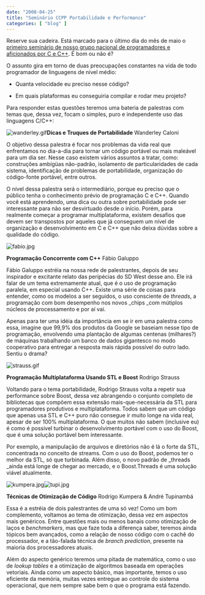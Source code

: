```yaml
---
date: "2008-04-25"
title: "Seminário CCPP Portabilidade e Performance"
categories: [ "blog" ]
---
```

Reserve sua cadeira. Está marcado para o último dia do mês de maio o [primeiro seminário de nosso grupo nacional de programadores e aficionados por C e C++](http://www.temporealeventos.com.br/?area=101). É bom ou não é?

O assunto gira em torno de duas preocupações constantes na vida de todo programador de linguagens de nível médio:

	
  * Quanta velocidade eu preciso nesse código?

	
  * Em quais plataformas eu conseguiria compilar e rodar meu projeto?

Para responder estas questões teremos uma bateria de palestras com temas que, dessa vez, focam o simples, puro e independente uso das linguagens C/C++:

![wanderley.gif](http://i.imgur.com/RPibM82.gif)**Dicas e Truques de Portabilidade**
Wanderley Caloni

O objetivo dessa palestra é focar nos problemas da vida real que enfrentamos no dia-a-dia para tornar um código portável ou mais maleável para um dia ser. Nesse caso existem vários assuntos a tratar, como: construções ambígüas não-padrão, isolamento de particularidades de cada sistema, identificação de problemas de portabilidade, organização do código-fonte portável, entre outros.

O nível dessa palestra será o intermediário, porque eu preciso que o público tenha o conhecimento prévio de programação C e C++. Quando você está aprendendo, uma dica ou outra sobre portabilidade pode ser interessante para não ser desvirtuado desde o início. Porém, para realmente começar a programar multiplataforma, existem desafios que devem ser transpostos por aqueles que já conseguem um nível de organização e desenvolvimento em C e C++ que não deixa dúvidas sobre a qualidade do código.

![fabio.jpg](http://i.imgur.com/BMbSRAc.jpg)

**Programação Concorrente com C++**
Fábio Galuppo

Fábio Galuppo estréia na nossa rede de palestrantes, depois de seu inspirador e excitante relato das peripécias do SD West desse ano. Ele irá falar de um tema extremamente atual, que é o uso de programação paralela, em especial usando C++. Existe uma série de coisas para entender, como os modelos a ser seguidos, o uso consciente de _threads_, a programação com bom desempenho nos novos _chips _com mútiplos núcleos de processamento e por aí vai.

Apenas para ter uma idéia da importância em se ir em uma palestra como essa, imagine que 99,9% dos produtos da Google se baseiam nesse tipo de programação, envolvendo uma plantação de algumas centenas (milhares?) de máquinas trabalhando um banco de dados gigantesco no modo cooperativo para entregar a resposta mais rápida possível do outro lado. Sentiu o drama?

![strauss.gif](http://i.imgur.com/NvLa4qf.gif)

**Programação Multiplataforma Usando STL e Boost**
Rodrigo Strauss

Voltando para o tema portabilidade, Rodrigo Strauss volta a repetir sua performance sobre Boost, dessa vez abrangendo o conjunto completo de bibliotecas que compõem essa extensão mais-que-necessária da STL para programadores produtivos e multiplataforma. Todos sabem que um código que apenas usa STL e C++ puro não consegue ir muito longe na vida real, apesar de ser 100% multiplataforma. O que muitos não sabem (inclusive eu) é como é possível turbinar o desenvolvimento portável com o uso do Boost, que é uma solução portável bem interessante.

Por exemplo, a manipulação de arquivos e diretórios não é lá o forte da STL, concentrada no conceito de streams. Com o uso do Boost, podemos ter o melhor da STL, só que turbinada. Além disso, o novo padrão de _threads _ainda está longe de chegar ao mercado, e o Boost.Threads é uma solução viável atualmente.

![kumpera.jpg](http://i.imgur.com/zZ8iled.jpg)![tupi.jpg](http://i.imgur.com/xcyNlkM.jpg)

**Técnicas de Otimização de Código**
Rodrigo Kumpera & André Tupinambá

Essa é a estréia de dois palestrantes de uma só vez! Como um bom complemento, voltamos ao tema de otimização, dessa vez em aspectos mais genéricos. Entre questões mais ou menos banais como otimização de laços e _benchmarkers_, mas que faze toda a diferença saber, teremos ainda tópicos bem avançados, como a relação de nosso código com o cachê do processador, e a tão-falada técnica de _branch prediction_, presente na maioria dos processadores atuais.

Além do aspecto genérico teremos uma pitada de matemática, como o uso de _lookup tables_ e a otimização de algoritmos baseada em operações vetoriais. Ainda como um aspecto básico, mas importante, temos o uso eficiente da memória, muitas vezes entregue ao controle do sistema operacional, que nem sempre sabe bem o que o programa está fazendo.
